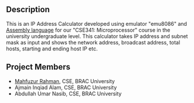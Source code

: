 ## Description
This is an IP Address Calculator developed using emulator "emu8086" and [Assembly language](https://en.wikipedia.org/wiki/Assembly_language) for our "CSE341: Microprocessor" course in the university undergraduate level. This calculator takes IP address and subnet mask as input and shows the network address, broadcast address, total hosts, starting and ending host IP etc.

## Project Members
* [Mahfuzur Rahman](https://mahfuzasif.github.io/), CSE, BRAC University
* Ajmain Inqiad Alam, CSE, BRAC University
* Abdullah Umar Nasib, CSE, BRAC University
